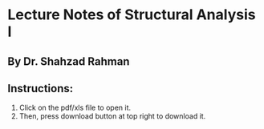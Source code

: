 # Lecture Notes of Structural Analysis I
## By Dr. Shahzad Rahman

## Instructions:
1. Click on the pdf/xls file to open it.
2. Then, press download button at top right to download it. 
